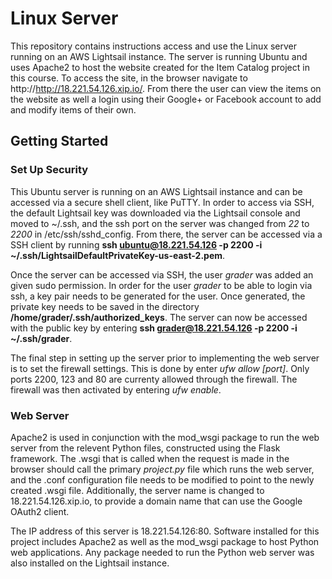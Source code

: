 # Linux Server

This repository contains instructions access and use the Linux server running on an AWS Lightsail instance.  The server is running Ubuntu and uses Apache2 to host the website created for the Item Catalog project in this course.  To access the site, in the browser navigate to http://http://18.221.54.126.xip.io/.  From there the user can view the items on the website as well a login using their Google+ or Facebook account to add and modify items of their own.


## Getting Started


### Set Up Security

This Ubuntu server is running on an AWS Lightsail instance and can be accessed via a secure shell client, like PuTTY.  In order to access via SSH, the default Lightsail key was downloaded via the Lightsail console and moved to ~/.ssh, and the ssh port on the server was changed from *22* to *2200* in /etc/ssh/sshd_config.  From there, the server can be accessed via a SSH client by running **ssh ubuntu@18.221.54.126 -p 2200 -i ~/.ssh/LightsailDefaultPrivateKey-us-east-2.pem**.

Once the server can be accessed via SSH, the user *grader* was added an given sudo permission.  In order for the user *grader* to be able to login via ssh, a key pair needs to be generated for the user.  Once generated, the private key needs to be saved in the directory **/home/grader/.ssh/authorized_keys**.  The server can now be accessed with the public key by entering **ssh grader@18.221.54.126 -p 2200 -i ~/.ssh/grader**.

The final step in setting up the server prior to implementing the web server is to set the firewall settings.  This is done by enter *ufw allow [port]*.  Only ports 2200, 123 and 80 are currenty allowed through the firewall.  The firewall was then activated by entering *ufw enable*.


### Web Server

Apache2 is used in conjunction with the mod_wsgi package to run the web server from the relevent Python files, constructed using the Flask framework.  The .wsgi that is called when the request is made in the browser should call the primary *project.py* file which runs the web server, and the .conf configuration file needs to be modified to point to the newly created .wsgi file.  Additionally, the server name is changed to 18.221.54.126.xip.io, to provide a domain name that can use the Google OAuth2 client.

The IP address of this server is 18.221.54.126:80.  Software installed for this project includes Apache2 as well as the mod_wsgi package to host Python web applications.  Any package needed to run the Python web server was also installed on the Lightsail instance.
